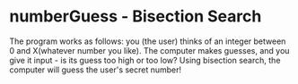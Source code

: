 # numberGuess - Bisection Search
The program works as follows: you (the user) thinks of an integer between 0 and X(whatever number you like). The computer makes guesses, and you give it input - is its guess too high or too low? Using bisection search, the computer will guess the user's secret number!
